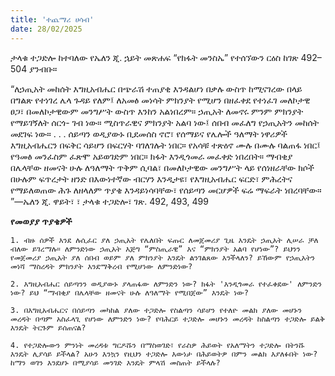 ```yaml
---
title: 'ተጨማሪ ሀሳብ'
date: 28/02/2025
---
```


ታላቁ ተጋድሎ ከተባለው የኤለን ጂ. ኋይት መጽሐፍ “የክፋት መንስኤ” የተሰኘውን ርዕስ ከገጽ 492–504 ያንብቡ።

“ለኃጢአት መከሰት እግዚአብሔር በጭራሽ ተጠያቂ እንዳልሆነ በቃሉ ውስጥ ከሚናገረው በላይ በግልጽ የተነገረ ሌላ ጉዳይ የለም፤ ለአመፅ መነሳት ምክንያት የሚሆን በዘፈቀደ የተነፈገ መለኮታዊ ፀጋ፣ በመለኮታዊውም መንግሥት ውስጥ እንከን አልነበረም። ኃጢአት ለመኖሩ ምንም ምክንያት የማይገኝለት ሰርጎ- ገብ ነው። ሚስጥራዊና ምክንያት አልባ ነው፤ ሰበብ መፈለግ የኃጢአትን መከሰት መደገፍ ነው። . . . ሰይጣን ወዲያውኑ ቢደመሰስ ኖሮ፣ የሰማይና የሌሎች ዓለማት ነዋሪዎች እግዚአብሔርን በፍቅር ሳይሆን በፍርሃት ባገለገሉት ነበር። የአሳቹ ተጽዕኖ ሙሉ በሙሉ ባልጠፋ ነበር፤ የዓመፅ መንፈስም ፈጽሞ አይወገድም ነበር። ክፋት እንዲጎመራ መፈቀድ ነበረበት። ማብቂያ በሌላቸው ዘመናት ሁሉ ለዓለማት ጥቅም ሲባል፣ በመለኮታዊው መንግሥት ላይ የሰነዘራቸው ክሶች በሁሉም ፍጥረታት ዘንድ በእውነተኛው ብርሃን እንዲታዩ፣ የእግዚአብሔር ፍርድ፣ ምሕረትና የማይለወጠው ሕጉ ለዘላለም ጥያቄ እንዳይነሳባቸው፣ የሰይጣን መርሆዎች ፍሬ ማፍራት ነበረባቸው። ”—ኤለን ጂ. ዋይት፣ ፣ ታላቁ ተጋድሎ፣ ገጽ. 492, 493, 499

**የመወያያ ጥያቄዎች**

`1. ብዙ ሰዎች እንደ ሉሲፈር ያለ ኃጢአት የሌለበት ፍጡር ለመጀመሪያ ጊዜ እንዴት ኃጢአት ሊሠራ ቻለ ብለው ይገረማሉ። ለምንድነው ኃጢአት እጅግ “ምስጢራዊ” እና “ምክንያት አልባ የሆነው”? ይህንን የመጀመሪያ ኃጢአት ያለ ሰበብ ወይም ያለ ምክንያት እንዴት ልንገልጸው እንችላለን? ይኸውም የኃጢአትን መነሻ ማስረዳት ምክንያት እንደማቅረብ የሚሆነው ለምንድነው?`

`2. እግዚአብሔር ሰይጣንን ወዲያውኑ ያላጠፋው ለምንድን ነው? ክፋት 'እንዲጎመራ የተፈቀደው' ለምንድን ነው? ይህ “ማብቂያ በሌላቸው ዘመናት ሁሉ ለዓለማት የሚበጀው” እንዴት ነው?`

`3. በእግዚአብሔርና በሰይጣን መካከል ያለው ተጋድሎ የስልጣን ሳይሆን የተለዮ መልክ ያለው መሆኑን መረዳት በጣም አስፈላጊ የሆነው ለምንድን ነው? የባሕርይ ተጋድሎ መሆኑን መረዳት ከስልጣን ተጋድሎ ይልቅ እንዴት ትርጉም ይሰጠናል?`

`4. የተጋድሎውን ምንነት መረዳቱ ግርዶሹን በማስወገድ፣ የራስዎ ሕይወት የአለማትን ተጋድሎ በትንሹ እንዴት ሊያሳይ ይችላል? አሁን እንኳን የዚህን ተጋድሎ እውነታ በሕይወትዎ በምን መልክ እያለፉበት ነው? ከማን ወገን እንደሆኑ በሚያሳይ መንገድ እንዴት ምላሽ መስጠት ይችላሉ?`